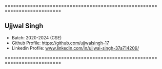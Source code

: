 ==========================================================================

## Ujjwal Singh
- Batch: 2020-2024 (CSE)
- Github Profile: https://github.com/ujjwalsingh-17
- Linkedin Profile: www.linkedin.com/in/ujjwal-singh-37a714209/

==========================================================================

